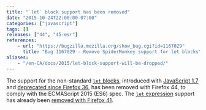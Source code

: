 ```yaml
---
title: "`let` block support has been removed"
date: "2015-10-24T22:00:00-07:00"
categories: ["javascript"]
tags: []
releases: ["44", "45-esr"]
references:
    - url: "https://bugzilla.mozilla.org/show_bug.cgi?id=1167029"
      title: "Bug 1167029 - Remove SpiderMonkey support for let blocks"
aliases:
    - "/en-CA/docs/2015/let-block-support-will-be-dropped/"
---
```

The support for the non-standard [`let` blocks](https://developer.mozilla.org/docs/Web/JavaScript/Reference/Statements/let#let_blocks), introduced with [JavaScript 1.7](https://developer.mozilla.org/docs/Web/JavaScript/New_in_JavaScript/1.7) and [deprecated since Firefox 36](https://www.fxsitecompat.dev/en-CA/docs/2014/let-blocks-and-expressions-have-been-deprecated/), has been removed with Firefox 44, to comply with the ECMAScript 2015 (ES6) spec. The [`let` expression](https://developer.mozilla.org/docs/Web/JavaScript/Reference/Statements/let#let_expressions) support has already been [removed with Firefox 41](https://www.fxsitecompat.dev/en-CA/docs/2015/let-expression-support-has-been-dropped/).
